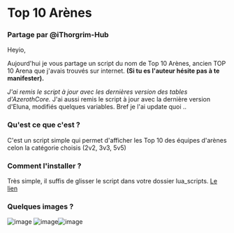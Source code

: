 # Top 10 Arènes

### Partage par @iThorgrim-Hub

Heyio,

Aujourd'hui je vous partage un script du nom de Top 10 Arènes, ancien TOP 10 Arena que j'avais trouvés sur internet.
**(Si tu es l'auteur hésite pas à te manifester).**

_J'ai remis le script à jour avec les dernières version des tables d'AzerothCore._
J'ai aussi remis le script à jour avec la dernière version d'Eluna, modifiés quelques variables.
Bref je l'ai update quoi ..

### Qu'est ce que c'est ?

C'est un script simple qui permet d'afficher les Top 10 des équipes d'arènes celon la catégorie choisis (2v2, 3v3, 5v5)

### Comment l'installer ?

Très simple, il suffis de glisser le script dans votre dossier lua_scripts.
[Le lien](https://github.com/iThorgrim-Hub/lua-top10-arena)

### Quelques images ?

![image](https://user-images.githubusercontent.com/65762554/82669980-a9dc9d80-9c3c-11ea-881d-b92e237a68e3.png)
![image](https://user-images.githubusercontent.com/65762554/82669995-ac3ef780-9c3c-11ea-9971-8e2a3d1f6007.png)![image](https://user-images.githubusercontent.com/65762554/82668974-dabbd300-9c3a-11ea-8eb4-9106002ca77f.png)
